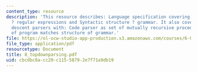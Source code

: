 ```yaml
---
content_type: resource
description: 'This resource describes: Language specification covering Lexical structure
  ? regular expressions and Syntactic structure ? grammar. It also covers:  Recursive
  descent parsers with: Code parser as set of mutually recursive procedures, and Structure
  of program matches structure of grammar.'
file: https://ol-ocw-studio-app-production.s3.amazonaws.com/courses/6-035-computer-language-engineering-sma-5502-fall-2005/cbcdbc8acc20c11558792e7f71a9db19_8_topdownparsing.pdf
file_type: application/pdf
resourcetype: Document
title: 8_topdownparsing.pdf
uid: cbcdbc8a-cc20-c115-5879-2e7f71a9db19
---
```

